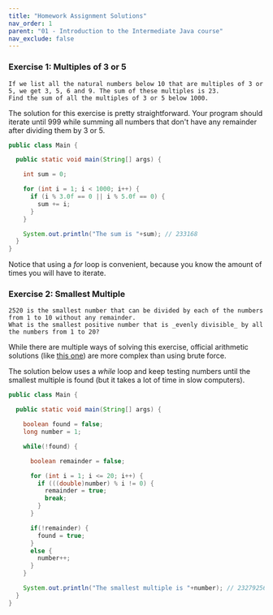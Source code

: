 ```yaml
---
title: "Homework Assignment Solutions"
nav_order: 1
parent: "01 - Introduction to the Intermediate Java course"
nav_exclude: false
---
```


### Exercise 1: Multiples of 3 or 5
```
If we list all the natural numbers below 10 that are multiples of 3 or 5, we get 3, 5, 6 and 9. The sum of these multiples is 23.
Find the sum of all the multiples of 3 or 5 below 1000.
```

The solution for this exercise is pretty straightforward. Your program should iterate until 999 while summing all numbers that don't have any remainder after dividing them by 3 or 5.

```java
public class Main {

  public static void main(String[] args) {

    int sum = 0;

    for (int i = 1; i < 1000; i++) {
      if (i % 3.0f == 0 || i % 5.0f == 0) {
        sum += i;
      }
    }

    System.out.println("The sum is "+sum); // 233168
  }
}
```

Notice that using a *for* loop is convenient, because you know the amount of times you will have to iterate.

### Exercise 2: Smallest Multiple
```
2520 is the smallest number that can be divided by each of the numbers from 1 to 10 without any remainder.
What is the smallest positive number that is _evenly divisible_ by all the numbers from 1 to 20?
```

While there are multiple ways of solving this exercise, official arithmetic solutions (like [this one](https://en.wikipedia.org/wiki/Least_common_multiple)) are more complex than using brute force.

The solution below uses a *while* loop and keep testing numbers until the smallest multiple is found (but it takes a lot of time in slow computers).

```java
public class Main {

  public static void main(String[] args) {

    boolean found = false;
    long number = 1;

    while(!found) {

      boolean remainder = false;

      for (int i = 1; i <= 20; i++) {
        if (((double)number) % i != 0) {
          remainder = true;
          break;
        }
      }

      if(!remainder) {
        found = true;
      }
      else {
        number++;
      }
    }

    System.out.println("The smallest multiple is "+number); // 232792560
  }
}
```

